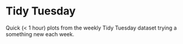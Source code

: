 # Tidy Tuesday

Quick (< 1 hour) plots from the weekly Tidy Tuesday dataset trying a something new each week.
